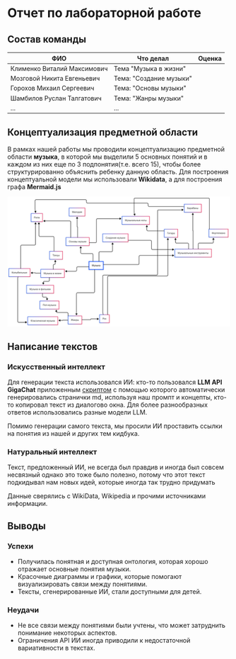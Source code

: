 # Отчет по лабораторной работе

## Состав команды

| ФИО         | Что делал           | Оценка |
|-------------|----------------|--------|
| Клименко Виталий Максимович | Тема "Музыка в жизни" |      |
| Мозговой Никита Евгеньевич  | Тема: "Создание музыки"|     |
| Горохов Михаил Сергеевич    | Тема: "Основы музыки"|  |
| Шамбилов Руслан Талгатович    | Тема: "Жанры музыки"|  |
| ...         | ... | |

## Концептуализация предметной области

В рамках нашей работы мы проводили концептуализацию предметной области **музыка**, в которой мы выделили 5 основных понятий и в каждом из них еще по 3 подпонятия(т.е. всего 15), чтобы более структурированно объяснить ребенку данную область. Для построения концептуальной модели мы использовали **Wikidata**, а для построения графа **Mermaid.js**

![Онтология темы](ontology.png)

## Написание текстов
### Искусственный интеллект
Для генерации текста использовался ИИ: кто-то пользовался **LLM API GigaChat** приложенным [скриптом](./get_inf.py) с помощью которого автоматически генерировались странички md, используя наш промпт и концепты, кто-то копировал текст из диалогово окна. Для более разнообразных ответов использовались разные модели LLM.

Помимо генерации самого текста, мы просили ИИ проставить ссылки на понятия из нашей и других тем кидбука.

### Натуральный интеллект
Текст, предложенный ИИ, не всегда был правдив и иногда был совсем несвязный однако это тоже было полезно, потому что этот текст подкидывал нам новых идей, которые иногда так трудно придумать

Данные сверялись с WikiData, Wikipedia и прочими источниками информации.

## Выводы

### Успехи
- Получилась понятная и доступная онтология, которая хорошо отражает основные понятия музыки.  
- Красочные диаграммы и графики, которые помогают визуализировать связи между понятиями.  
- Тексты, сгенерированные ИИ, стали доступными для детей.  

### Неудачи
- Не все связи между понятиями были учтены, что может затруднить понимание некоторых аспектов.  
- Ограничения API ИИ иногда приводили к недостаточной вариативности в текстах.  

